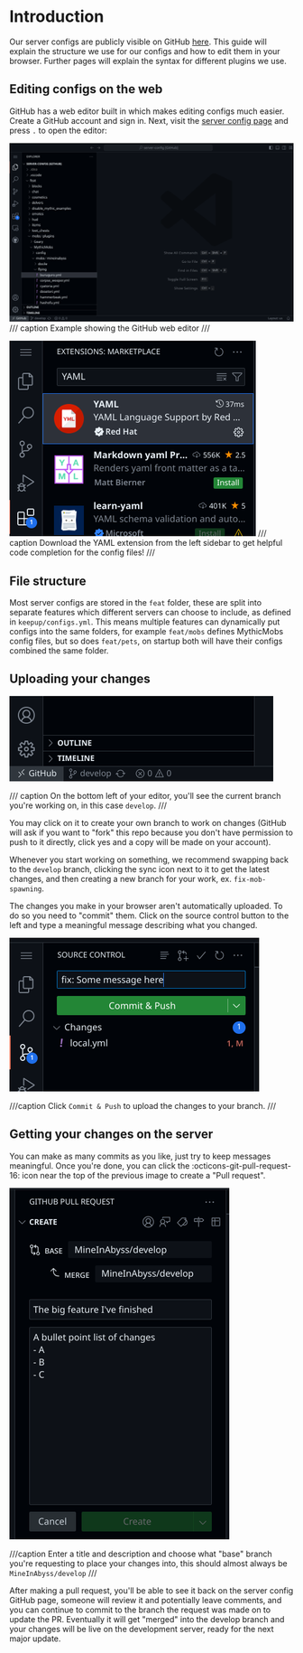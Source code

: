 # Introduction

Our server configs are publicly visible on GitHub [here](https://github.com/MineInAbyss/server-config/tree/develop). This guide will explain the structure we use for our configs and how to edit them in your browser. Further pages will explain the syntax for different plugins we use.

## Editing configs on the web

GitHub has a web editor built in which makes editing configs much easier. Create a GitHub account and sign in.
Next, visit the [server config page](https://github.com/MineInAbyss/server-config/tree/develop) and press `.` to open the editor:

![img.png](img.png)
/// caption
Example showing the GitHub web editor
///


![img_1.png](img_1.png)
/// caption
Download the YAML extension from the left sidebar to get helpful code completion for the config files!
///

## File structure

Most server configs are stored in the `feat` folder, these are split into separate features which different servers can choose to include, as defined in `keepup/configs.yml`. This means multiple features can dynamically put configs into the same folders, for example `feat/mobs` defines MythicMobs config files, but so does `feat/pets`, on startup both will have their configs combined the same folder.

## Uploading your changes

![img_2.png](img_2.png)

/// caption
On the bottom left of your editor, you'll see the current branch you're working on, in this case `develop`.
///

You may click on it to create your own branch to work on changes (GitHub will ask if you want to "fork" this repo because you don't have permission to push to it directly, click yes and a copy will be made on your account).

Whenever you start working on something, we recommend swapping back to the `develop` branch, clicking the sync icon next to it to get the latest changes, and then creating a new branch for your work, ex. `fix-mob-spawning`.

The changes you make in your browser aren't automatically uploaded. To do so you need to "commit" them. Click on the source control button to the left and type a meaningful message describing what you changed.

![img_3.png](img_3.png)

///caption
Click `Commit & Push` to upload the changes to your branch.
///

## Getting your changes on the server

You can make as many commits as you like, just try to keep messages meaningful. Once you're done, you can click the  :octicons-git-pull-request-16: icon near the top of the previous image to create a "Pull request".

![img_4.png](img_4.png)

///caption
Enter a title and description and choose what "base" branch you're requesting to place your changes into, this should almost always be `MineInAbyss/develop`
///

After making a pull request, you'll be able to see it back on the server config GitHub page, someone will review it and potentially leave comments, and you can continue to commit to the branch the request was made on to update the PR. Eventually it will get "merged" into the develop branch and your changes will be live on the development server, ready for the next major update.
